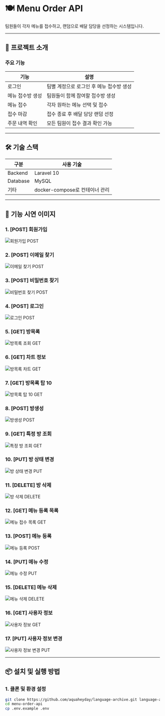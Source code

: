 # 🍽️ Menu Order API

팀원들이 각자 메뉴를 접수하고, 랜덤으로 배달 담당을 선정하는 시스템입니다.  

---

## 📌 프로젝트 소개

### 주요 기능
| 기능 | 설명 |
|---|---|
| 로그인 | 팀별 계정으로 로그인 후 메뉴 접수방 생성 |
| 메뉴 접수방 생성 | 팀원들이 함께 참여할 접수방 생성 |
| 메뉴 접수 | 각자 원하는 메뉴 선택 및 접수 |
| 접수 마감 | 접수 종료 후 배달 담당 랜덤 선정 |
| 주문 내역 확인 | 모든 팀원이 접수 결과 확인 가능 |

---

## 🛠️ 기술 스택

| 구분 | 사용 기술 |
|---|---|
| Backend | Laravel 10 |
| Database | MySQL |
| 기타 | docker-compose로 컨테이너 관리 |

---

## 📲 기능 시연 이미지

### 1. [POST] 회원가입
![회원가입 POST](docs/assets/images/회원가입.png)

### 2. [POST] 이메일 찾기
![이메일 찾기 POST](docs/assets/images/이메일찾기.png)

### 3. [POST] 비밀번호 찾기
![비밀번호 찾기 POST](docs/assets/images/비밀번호찾기.png)

### 4. [POST] 로그인
![로그인 POST](docs/assets/images/로그인.png)

### 5. [GET] 방목록
![방목록 조회 GET](docs/assets/images/방목록조회.png)

### 6. [GET] 차트 정보
![방목록 차트 GET](docs/assets/images/방목록차트.png)

### 7. [GET] 방목록 탑 10
![방목록 탑 10 GET](docs/assets/images/방목록탑10.png)

### 8. [POST] 방생성
![방생성 POST](docs/assets/images/방생성.png)

### 9. [GET] 특정 방 조회
![특정 방 조회 GET](docs/assets/images/방조회.png)

### 10. [PUT] 방 상태 변경
![방 상태 변경 PUT](docs/assets/images/방상태변경.png)

### 11. [DELETE] 방 삭제
![방 삭제 DELETE](docs/assets/images/방삭제.png)

### 12. [GET] 메뉴 등록 목록
![메뉴 접수 목록 GET](docs/assets/images/메뉴접수목록.png)

### 13. [POST] 메뉴 등록
![메뉴 등록 POST](docs/assets/images/메뉴등록.png)

### 14. [PUT] 메뉴 수정
![메뉴 수정 PUT](docs/assets/images/메뉴수정.png)

### 15. [DELETE] 메뉴 삭제
![메뉴 삭제 DELETE](docs/assets/images/메뉴삭제.png)

### 16. [GET] 사용자 정보
![사용자 정보 GET](docs/assets/images/사용자정보조회.png)

### 17. [PUT] 사용자 정보 변경
![사용자 정보 변경 PUT](docs/assets/images/사용자정보변경.png)

---

## 📦 설치 및 실행 방법

### 1. 클론 및 환경 설정

```bash
git clone https://github.com/aquaheyday/language-archive.git language-archive/php/projects/menu-order-api/
cd menu-order-api
cp .env.example .env
```
